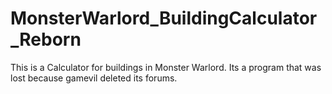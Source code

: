 # MonsterWarlord_BuildingCalculator_Reborn
This is a Calculator for buildings in Monster Warlord. Its a program that was lost because gamevil deleted its forums.
